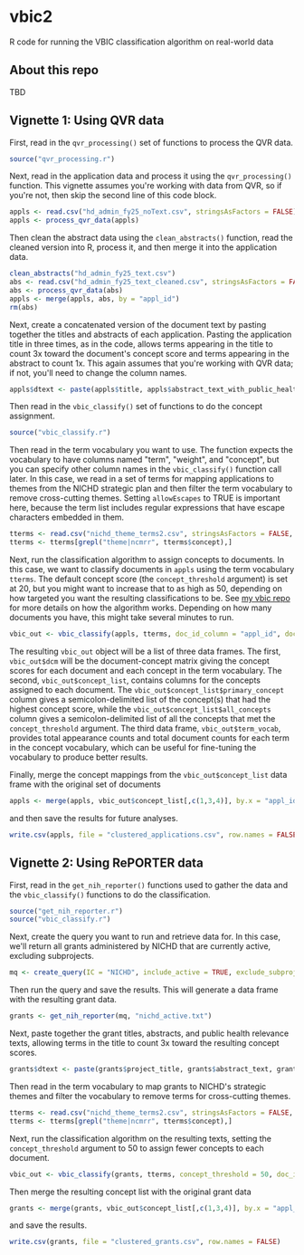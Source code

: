 # vbic2
R code for running the VBIC classification algorithm on real-world data


## About this repo
TBD


## Vignette 1: Using QVR data
First, read in the `qvr_processing()` set of functions to process the QVR data.
```r
source("qvr_processing.r")
```

Next, read in the application data and process it using the `qvr_processing()` function. This vignette assumes you're working with data from QVR, so if you're not, then skip the second line of this code block.
```r
appls <- read.csv("hd_admin_fy25_noText.csv", stringsAsFactors = FALSE)
appls <- process_qvr_data(appls)
```

Then clean the abstract data using the `clean_abstracts()` function, read the cleaned version into R, process it, and then merge it into the application data.
```r
clean_abstracts("hd_admin_fy25_text.csv")
abs <- read.csv("hd_admin_fy25_text_cleaned.csv", stringsAsFactors = FALSE)
abs <- process_qvr_data(abs)
appls <- merge(appls, abs, by = "appl_id")
rm(abs)
```

Next, create a concatenated version of the document text by pasting together the titles and abstracts of each application. Pasting the application title in three times, as in the code, allows terms appearing in the title to count 3x toward the document's concept score and terms appearing in the abstract to count 1x. This again assumes that you're working with QVR data; if not, you'll need to change the column names.
```r
appls$dtext <- paste(appls$title, appls$abstract_text_with_public_health_rel, appls$title, appls$title)
```

Then read in the `vbic_classify()` set of functions to do the concept assignment.
```r
source("vbic_classify.r")
```

Then read in the term vocabulary you want to use. The function expects the vocabulary to have columns named "term", "weight", and "concept", but you can specify other column names in the `vbic_classify()` function call later. In this case, we read in a set of terms for mapping applications to themes from the NICHD strategic plan and then filter the term vocabulary to remove cross-cutting themes. Setting `allowEscapes` to TRUE is important here, because the term list includes regular expressions that have escape characters embedded in them.
```r
tterms <- read.csv("nichd_theme_terms2.csv", stringsAsFactors = FALSE, allowEscapes = TRUE)
tterms <- tterms[grepl("theme|ncmrr", tterms$concept),]
```

Next, run the classification algorithm to assign concepts to documents. In this case, we want to classify documents in `appls` using the term vocabulary `tterms`. The default concept score (the `concept_threshold` argument) is set at 20, but you might want to increase that to as high as 50, depending on how targeted you want the resulting classifications to be. See [my vbic repo](https://github.com/christopherBelter/vbic) for more details on how the algorithm works. Depending on how many documents you have, this might take several minutes to run. 
```r
vbic_out <- vbic_classify(appls, tterms, doc_id_column = "appl_id", doc_text_column = "dtext")
```

The resulting `vbic_out` object will be a list of three data frames. The first, `vbic_out$dcm` will be the document-concept matrix giving the concept scores for each document and each concept in the term vocabulary. The second, `vbic_out$concept_list`, contains columns for the concepts assigned to each document. The `vbic_out$concept_list$primary_concept` column gives a semicolon-delimited list of the concept(s) that had the highest concept score, while the `vbic_out$concept_list$all_concepts` column gives a semicolon-delimited list of all the concepts that met the `concept_threshold` argument. The third data frame, `vbic_out$term_vocab`, provides total appearance counts and total document counts for each term in the concept vocabulary, which can be useful for fine-tuning the vocabulary to produce better results.

Finally, merge the concept mappings from the `vbic_out$concept_list` data frame with the original set of documents
```r
appls <- merge(appls, vbic_out$concept_list[,c(1,3,4)], by.x = "appl_id", by.y = "doc_id", all.x = TRUE)
```

and then save the results for future analyses. 
```r
write.csv(appls, file = "clustered_applications.csv", row.names = FALSE)
```


## Vignette 2: Using RePORTER data

First, read in the `get_nih_reporter()` functions used to gather the data and the `vbic_classify()` functions to do the classification. 
```r
source("get_nih_reporter.r")
source("vbic_classify.r")
```

Next, create the query you want to run and retrieve data for. In this case, we'll return all grants administered by NICHD that are currently active, excluding subprojects.
```r
mq <- create_query(IC = "NICHD", include_active = TRUE, exclude_subprojects = TRUE)
```

Then run the query and save the results. This will generate a data frame with the resulting grant data.
```r
grants <- get_nih_reporter(mq, "nichd_active.txt")
```

Next, paste together the grant titles, abstracts, and public health relevance texts, allowing terms in the title to count 3x toward the resulting concept scores.
```r
grants$dtext <- paste(grants$project_title, grants$abstract_text, grants$phr_text, grants$project_title, grants$project_title)
```

Then read in the term vocabulary to map grants to NICHD's strategic themes and filter the vocabulary to remove terms for cross-cutting themes. 
```r
tterms <- read.csv("nichd_theme_terms2.csv", stringsAsFactors = FALSE, allowEscapes = TRUE)
tterms <- tterms[grepl("theme|ncmrr", tterms$concept),]
```

Next, run the classification algorithm on the resulting texts, setting the `concept_threshold` argument to 50 to assign fewer concepts to each document.
```r
vbic_out <- vbic_classify(grants, tterms, concept_threshold = 50, doc_id_column = "appl_id", doc_text_column = "dtext")
```

Then merge the resulting concept list with the original grant data
```r
grants <- merge(grants, vbic_out$concept_list[,c(1,3,4)], by.x = "appl_id", by.y = "doc_id", all.x = TRUE)
```

and save the results.
```r
write.csv(grants, file = "clustered_grants.csv", row.names = FALSE)
```
